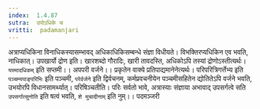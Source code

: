 ```yaml
---
index:  1.4.87
sutra:  उपोऽधिके च
vritti:  padamanjari
---
```


अत्राप्यधिकिना विनाधिकस्यासम्भावद् अधिकाधिकिसम्बन्धे संज्ञा विधीयते। विभक्तिरप्यधिकिन एव भवति, नाधिकात्। उपखार्यो द्रोण इति। खारशब्दो गौरादिः, खारी तावदस्ति, अधिकोऽपि तस्यां द्रोणोऽस्तीत्यर्थः। `यस्मादधिकम्` इति सप्तमी।।
अपपरी वर्जने।। प्रकृतेन वाक्ये प्रतिपाद्यमानेनेत्यर्थः। परिपरित्रिगर्त्तेभ्य इति `पञ्चम्यपाङ्परिभिः` इति पञ्चमी, `परेर्वर्जने` इति द्विर्वचनम्, कर्मप्रवचनीयेन पञ्चमीसहितेन द्योतितेऽपि वर्जने भवति, उभयोरपि विधानसामर्थ्यात्। परिषिञ्चतीति। परिः सर्वतो भावे, अत्रास्याः संज्ञाया अभावाद् उपसर्गत्वे सति `उपसर्गात्सुनोति` इति षत्वं भवति, `शे मुचादीनाम्` इति नुम्।।
पदमञ्जरी
